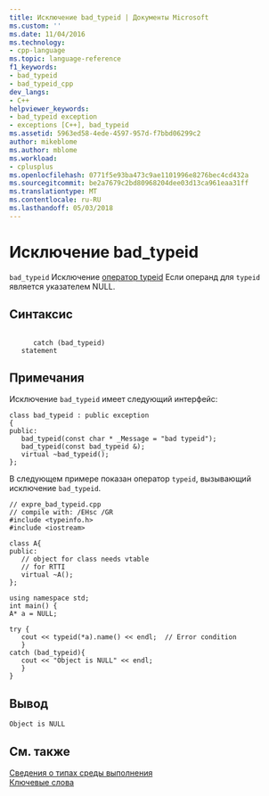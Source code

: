 ```yaml
---
title: Исключение bad_typeid | Документы Microsoft
ms.custom: ''
ms.date: 11/04/2016
ms.technology:
- cpp-language
ms.topic: language-reference
f1_keywords:
- bad_typeid
- bad_typeid_cpp
dev_langs:
- C++
helpviewer_keywords:
- bad_typeid exception
- exceptions [C++], bad_typeid
ms.assetid: 5963ed58-4ede-4597-957d-f7bbd06299c2
author: mikeblome
ms.author: mblome
ms.workload:
- cplusplus
ms.openlocfilehash: 0771f5e93ba473c9ae1101996e8276bec4cd432a
ms.sourcegitcommit: be2a7679c2bd80968204dee03d13ca961eaa31ff
ms.translationtype: MT
ms.contentlocale: ru-RU
ms.lasthandoff: 05/03/2018
---
```

# <a name="badtypeid-exception"></a>Исключение bad_typeid
`bad_typeid` Исключение [оператор typeid](../cpp/typeid-operator.md) Если операнд для `typeid` является указателем NULL.  
  
## <a name="syntax"></a>Синтаксис  
  
```  
  
      catch (bad_typeid)  
   statement  
```  
  
## <a name="remarks"></a>Примечания  
 Исключение `bad_typeid` имеет следующий интерфейс:  
  
```  
class bad_typeid : public exception  
{  
public:  
   bad_typeid(const char * _Message = "bad typeid");  
   bad_typeid(const bad_typeid &);  
   virtual ~bad_typeid();  
};  
```  
  
 В следующем примере показан оператор `typeid`, вызывающий исключение `bad_typeid`.  
  
```  
// expre_bad_typeid.cpp  
// compile with: /EHsc /GR  
#include <typeinfo.h>  
#include <iostream>  
  
class A{  
public:  
   // object for class needs vtable  
   // for RTTI  
   virtual ~A();  
};  
  
using namespace std;  
int main() {  
A* a = NULL;  
  
try {  
   cout << typeid(*a).name() << endl;  // Error condition  
   }  
catch (bad_typeid){  
   cout << "Object is NULL" << endl;  
   }  
}  
```  
  
## <a name="output"></a>Вывод  
  
```  
Object is NULL  
```  
  
## <a name="see-also"></a>См. также  
 [Сведения о типах среды выполнения](../cpp/run-time-type-information.md)   
 [Ключевые слова](../cpp/keywords-cpp.md)